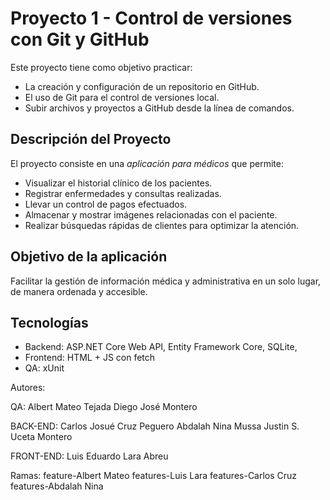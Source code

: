# Proyecto 1 - Control de versiones con Git y GitHub

Este proyecto tiene como objetivo practicar:
- La creación y configuración de un repositorio en GitHub.
- El uso de Git para el control de versiones local.
- Subir archivos y proyectos a GitHub desde la línea de comandos.

## Descripción del Proyecto
El proyecto consiste en una *aplicación para médicos* que permite:
- Visualizar el historial clínico de los pacientes.
- Registrar enfermedades y consultas realizadas.
- Llevar un control de pagos efectuados.
- Almacenar y mostrar imágenes relacionadas con el paciente.
- Realizar búsquedas rápidas de clientes para optimizar la atención.

## Objetivo de la aplicación
Facilitar la gestión de información médica y administrativa en un solo lugar, de manera ordenada y accesible.

## Tecnologías
- Backend: ASP.NET Core Web API, Entity Framework Core, SQLite, 
- Frontend: HTML + JS con fetch 
- QA: xUnit





Autores: 

QA:
Albert Mateo Tejada
Diego José Montero

BACK-END:
Carlos Josué Cruz Peguero 
Abdalah Nina Mussa 
Justin S. Uceta Montero 

FRONT-END:
Luis Eduardo Lara Abreu 


Ramas:
feature-Albert Mateo
features-Luis Lara
features-Carlos Cruz
features-Abdalah Nina
